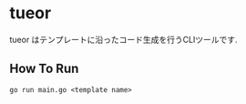 # tueor

tueor はテンプレートに沿ったコード生成を行うCLIツールです.

## How To Run

```shell
go run main.go <template name>
```
